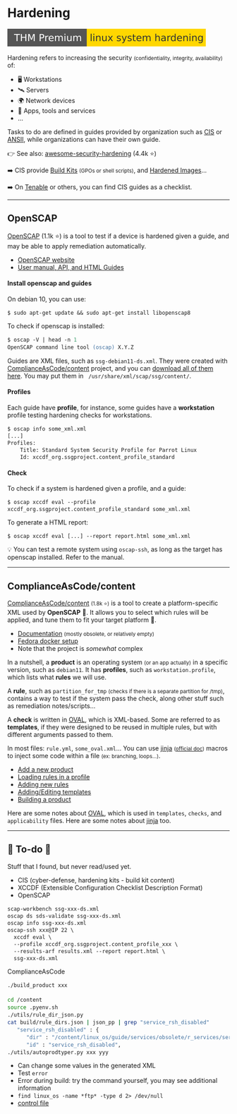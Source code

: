 # Hardening

[![linuxsystemhardening](../../cybersecurity/_badges/thmp/linuxsystemhardening.svg)](https://tryhackme.com/room/linuxsystemhardening)

<div class="row row-cols-md-2"><div>

Hardening refers to increasing the security <small>(confidentiality, integrity, availability)</small> of:

* 🖥️ Workstations
* 🛰️ Servers
* 🌍 Network devices
* 📂 Apps, tools and services
* ...
</div><div>

Tasks to do are defined in guides provided by organization such as [CIS](https://www.cisecurity.org/cis-benchmarks) or [ANSII](https://www.ssi.gouv.fr/uploads/2019/03/linux_configuration-en-v1.2.pdf), while organizations can have their own guide.

👉 See also: [awesome-security-hardening](https://github.com/decalage2/awesome-security-hardening) (4.4k ⭐)

➡️ CIS provide [Build Kits](https://learn.cisecurity.org/build-kits) <small>(GPOs or shell scripts)</small>, and [Hardened Images](https://www.cisecurity.org/cis-hardened-images)...

➡️ On [Tenable](https://www.tenable.com/audits) or others, you can find CIS guides as a checklist.
</div></div>

<hr class="sep-both">

## OpenSCAP

<div class="row row-cols-md-2"><div>

[OpenSCAP](https://github.com/OpenSCAP/openscap) (1.1k ⭐) is a tool to test if a device is hardened given a guide, and may be able to apply remediation automatically.

* [OpenSCAP website](https://www.open-scap.org/)
* [User manual, API, and HTML Guides](https://static.open-scap.org/)

#### Install openscap and guides

On debian 10, you can use:

```shell!
$ sudo apt-get update && sudo apt-get install libopenscap8
```

To check if openscap is installed:

```ps
$ oscap -V | head -n 1
OpenSCAP command line tool (oscap) X.Y.Z
```

Guides are XML files, such as `ssg-debian11-ds.xml`. They were created with [ComplianceAsCode/content](#complianceascodecontent) project, and you can [download all of them here](https://github.com/ComplianceAsCode/content/releases/). You may put them in ` /usr/share/xml/scap/ssg/content/`.
</div><div>

#### Profiles

Each guide have **profile**, for instance, some guides have a **workstation** profile testing hardening checks for workstations.

```shell!
$ oscap info some_xml.xml
[...]
Profiles:
    Title: Standard System Security Profile for Parrot Linux
    Id: xccdf_org.ssgproject.content_profile_standard
```

#### Check

To check if a system is hardened given a profile, and a guide:

```shell!
$ oscap xccdf eval --profile xccdf_org.ssgproject.content_profile_standard some_xml.xml
```

To generate a HTML report:

```shell!
$ oscap xccdf eval [...] --report report.html some_xml.xml
```

💡 You can test a remote system using `oscap-ssh`, as long as the target has openscap installed. Refer to the manual.
</div></div>

<hr class="sep-both">

## ComplianceAsCode/content

<div class="row row-cols-md-2"><div>

[ComplianceAsCode/content](https://github.com/ComplianceAsCode/content) <small>(1.8k ⭐)</small> is a tool to create a platform-specific XML used by **OpenSCAP** 🔎. It allows you to select which rules will be applied, and tune them to fit your target platform 🚀.

* [Documentation](https://complianceascode.readthedocs.io/en/latest/manual/developer/01_introduction.html) <small>(mostly obsolete, or relatively empty)</small>
* [Fedora docker setup](content/install.md)
* Note that the project is *somewhat* complex

In a nutshell, a **product** is an operating system <small>(or an app actually)</small> in a specific version, such as `debian11`. It has **profiles**, such as `workstation.profile`, which lists what **rules** we will use.

A **rule**, such as `partition_for_tmp` <small>(checks if there is a separate partition for /tmp)</small>, contains a way to test if the system pass the check, along other stuff such as remediation notes/scripts...
</div><div>

A **check** is written in [OVAL](https://ovalproject.github.io/getting-started/tutorial/), which is XML-based. Some are referred to as **templates**, if they were designed to be reused in multiple rules, but with different arguments passed to them. 

In most files: `rule.yml`, `some_oval.xml`... You can use [jinja](https://complianceascode.readthedocs.io/en/latest/jinja_macros/01-general.html) <small>([official doc](https://jinja.palletsprojects.com/en/3.0.x/))</small> macros to inject some code within a file <small>(ex: branching, loops...)</small>.

* [Add a new product](content/product.md)
* [Loading rules in a profile](content/profiles.md)
* [Adding new rules](content/rules.md)
* [Adding/Editing templates](content/templates.md)
* [Building a product](content/compilation.md)

Here are some notes about [OVAL](content/oval.md), which is used in `templates`, `checks`, and `applicability` files. Here are some notes about [jinja](content/jinja.md) too.

</div></div>

<hr class="sep-both">

## 👻 To-do 👻

Stuff that I found, but never read/used yet.

<div class="row row-cols-md-2"><div>

* CIS (cyber-defense, hardening kits - build kit content)
* XCCDF (Extensible Configuration Checklist Description Format)
* OpenSCAP

```
scap-workbench ssg-xxx-ds.xml
oscap ds sds-validate ssg-xxx-ds.xml
oscap info ssg-xxx-ds.xml
oscap-ssh xxx@IP 22 \
  xccdf eval \
  --profile xccdf_org.ssgproject.content_profile_xxx \
  --results-arf results.xml --report report.html \
  ssg-xxx-ds.xml
```
</div><div>

ComplianceAsCode

```bash
./build_product xxx

cd /content
source .pyenv.sh
./utils/rule_dir_json.py
cat build/rule_dirs.json | json_pp | grep "service_rsh_disabled"
   "service_rsh_disabled" : {
      "dir" : "/content/linux_os/guide/services/obsolete/r_services/service_rsh_disabled",
      "id" : "service_rsh_disabled",
./utils/autoprodtyper.py xxx yyy
```

* Can change some values in the generated XML
* Test `error`
* Error during build: try the command yourself, you may see additional information
* `find linux_os -name *ftp* -type d 2> /dev/null`
* [control file](https://complianceascode.readthedocs.io/en/latest/manual/developer/03_creating_content.html#controls)
</div></div>